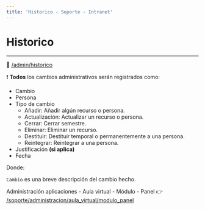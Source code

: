 ```yaml
---
title: 'Historico - Soporte - Intranet'
---
```

# Historico
* * *

🔗 [/admin/historico](/admin/historico)

❗ **Todos** los cambios administrativos serán registrados como:

- Cambio 
- Persona
- Tipo de cambio
    - Añadir: Añadir algún recurso o persona.
    - Actualización: Actualizar un recurso o persona.
    - Cerrar: Cerrar semestre.
    - Eliminar: Eliminar un recurso.
    - Destituir: Destituir temporal o permanentemente a una persona.
    - Reintegrar: Reintegrar a una persona.
- Justificación **(si aplica)**
- Fecha

Donde:

`Cambio` es una breve descripción del cambio hecho.

Administración aplicaciones - Aula virtual - Módulo - Panel 👉
[/soporte/administracion/aula_virtual/modulo_panel](/soporte/administracion/aula_virtual/modulo_panel)
